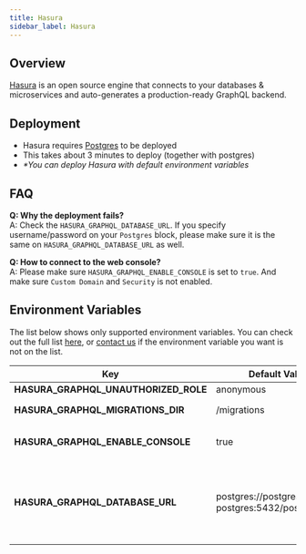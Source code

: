 ```yaml
---
title: Hasura
sidebar_label: Hasura
---
```


## Overview

[Hasura](https://hasura.io) is an open source engine that connects to your databases & microservices and auto-generates a production-ready GraphQL backend.

## Deployment

- Hasura requires [Postgres](/docs/catalogs/postgres) to be deployed
- This takes about 3 minutes to deploy (together with postgres)
- *\*You can deploy Hasura with default environment variables*

## FAQ

**Q: Why the deployment fails?**  
A: Check the `HASURA_GRAPHQL_DATABASE_URL`. If you specify username/password on your `Postgres` block, please make sure it is the same on `HASURA_GRAPHQL_DATABASE_URL` as well.  

**Q: How to connect to the web console?**  
A: Please make sure `HASURA_GRAPHQL_ENABLE_CONSOLE` is set to `true`. And make sure `Custom Domain` and `Security` is not enabled.  

## Environment Variables

The list below shows only supported environment variables. You can check out the full list [here](https://hasura.io/docs/1.0/graphql/manual/deployment/graphql-engine-flags/reference.html#command-flags), or [contact us](https://discord.gg/QVgqWuw) if the environment variable you want is not on the list.


| Key        | Default Value           | Description  |
| ---  | --- | --- |
| **HASURA_GRAPHQL_UNAUTHORIZED_ROLE** |  anonymous |  |
| **HASURA_GRAPHQL_MIGRATIONS_DIR**     | /migrations      |  migration folder |
| **HASURA_GRAPHQL_ENABLE_CONSOLE** |  true  |  enable web console or not |
| **HASURA_GRAPHQL_DATABASE_URL** |  postgres://postgres:tea@cs-postgres:5432/postgres  |  connection string to postgres database, *default to Postgres catalog* |